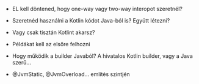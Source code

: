 - EL kell döntened, hogy one-way vagy two-way interopot szeretnél?
- Szeretnéd használni a Kotlin kódot Java-ból is? Együtt létezni?
- Vagy csak tisztán Kotlint akarsz?

- Példákat kell az elsőre felhozni

- Hogy működik a builder Javaból? A hivatalos Kotlin builder, vagy a Java szerű...
- @JvmStatic, @JvmOverload... említés szintjén
